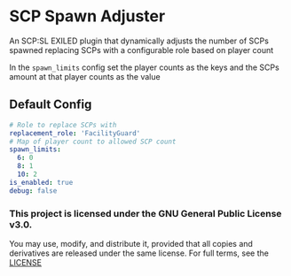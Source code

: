# SCP Spawn Adjuster
 An SCP:SL EXILED plugin that dynamically adjusts the number of SCPs spawned replacing SCPs with a configurable role based on player count 

In the `spawn_limits` config set the player counts as the keys and the SCPs amount at that player counts as the value

## Default Config
```yaml
# Role to replace SCPs with
replacement_role: 'FacilityGuard'
# Map of player count to allowed SCP count
spawn_limits:
  6: 0
  8: 1
  10: 2
is_enabled: true
debug: false
```

### This project is licensed under the GNU General Public License v3.0.
You may use, modify, and distribute it, provided that all copies and derivatives are released under the same license.
For full terms, see the [LICENSE](LICENSE)


